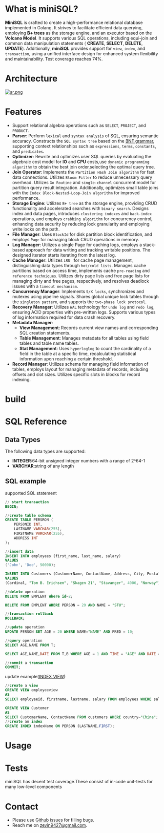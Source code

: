 
# What is miniSQL?

**MiniSQL** is crafted to create a high-performance relational database implemented in Golang. It strives to facilitate efficient data querying, employing **B+ trees** as the storage engine, and an executor based on the **Volcano Model**. It supports various SQL operations, including equi-join and common data manipulation statements ( **CREATE**, **SELECT**, **DELETE**, **UPDATE**). Additionally, **miniSQL** provides support for `view`, `index`, and `transaction`, using a unified interface design for enhanced system flexibility and maintainability. Test coverage reaches 74%.

# Architecture

[![ar.png](https://img1.imgtp.com/2023/10/21/kZ1UQDsp.png)](https://img1.imgtp.com/2023/10/21/kZ1UQDsp.png)

# Features

- Support relational algebra operations such as `SELECT`, `PROJECT`, and `PRODUCT`.
- **Parser**: Perform `lexical` and `syntax analysis` of SQL, ensuring semantic accuracy. Constructs the `SQL syntax tree` based on the <u>BNF grammar</u>, supporting context relationships such as `expressions`, `terms`, `constants`, and `predicates`.
- **Optimizer**: Rewrite and optimizes user SQL queries by evaluating the algebraic cost model for **IO** and **CPU** costs,use `dynamic programming algorithm` to obtain the best join order,selecting the optimal query tree.
- **Join Operator**: Implements the `Partition Hash Join algorithm` for fast data connections. Utilizes `Bloom Filter` to reduce unnecessary query overhead. Utilizes `Go Routine` and `single-channel` concurrent model for partition query result integration. Additionally, optimizes small table joins with the `Index Block-Nested-Loop-Join algorithm` for improved performance.
- **Storage Engine**: Utilizes `B+ tree` as the storage engine, providing CRUD functionality and accelerated searches with `binary search`. Designs index and data pages, introduces `clustering indexes` and `back-index` operations, and employs `crabbing algorithm` for concurrency control, enhancing data security by reducing lock granularity and employing write locks on the path.
- **File Manager**: Uses `BlockId` for disk partition block identification, and employs `Page` for managing block CRUD operations in memory.
- **Log Manager**: Utilizes a single Page for caching logs, employs a stack-based approach for data writing and tracking writable positions. The designed iterator starts iterating from the latest log.
- **Cache Manager**: Utilizes `LRU ` for cache page management, distinguishing data types through `hot/cold lists`. Manages cache partitions based on access time, implements cache `pre-reading` and `reference techniques`. Utilizes dirty page lists and free page lists for managing dirty and free pages, respectively, and resolves deadlock issues with a `timeout mechanism`.
- **Concurrency Manager**: Implements `S/X locks`, synchronizes and mutexes using pipeline signals. Shares global unique lock tables through the `singleton pattern`, and supports the `two-phase lock protocol`.
- **Recovery Manager**: Utilizes `WAL` technology for `undo log` and `redo log`, ensuring ACID properties with pre-written logs. Supports various types of log information required for data crash recovery.
- **Metadata Manager**:
  - **View Management**: Records current view names and corresponding SQL creation statements.
  - **Table Management**: Manages metadata for all tables using field tables and table name tables.
  - **Stat Management**: Uses `hyperloglog` to count the cardinality of a field in the table at a specific time, recalculating statistical information upon reaching a certain threshold.
- **Record Manager**: Utilizes schema for managing field information of tables, employs layout for managing metadata of records, including offsets and slot sizes. Utilizes specific slots in blocks for record indexing.


# build

# SQL Reference

## Data Types
The following data types are supported:
* **INTEGER**:64-bit unsigned integer numbers with a range of 2^64-1
* **VARCHAR**:string of any length


## SQL example
supported SQL statement
~~~sql
// start transaction 
BEGIN;

//create table schema
CREATE TABLE PERSRON (
	PERSONID INT, 
	LASTNAME VARCHAR(255),
    FIRSTNAME VARCHAR(255),
    ADDRESS INT
);

//insert data
INSERT INTO employees (first_name, last_name, salary)
VALUES
('John', 'Doe', 50000);

INSERT INTO Customers (CustomerName, ContactName, Address, City, PostalCode, Country)
VALUES
(Cardinal, "Tom B. Erichsen", "Skagen 21", "Stavanger", 4006, "Norway");

//delete operation
DELETE FROM EMPLENT Where id=2;

DELETE FROM EMPLENT WHERE PERSON = 20 AND NAME = "STU";

//transaction rollback
ROLLBACK;

//update operation
UPDATE PERSON SET AGE = 20 WHERE NAME="NAME" AND PRED = 10;

//query operation
SELECT AGE,NAME FROM T;

SELECT AGE,NAME,DATE FROM T,B WHERE AGE = 1 AND TIME = "AGE" AND DATE =12;

//commit a transaction
COMMIT;
~~~

update example(<u>INDEX</u>,<u>VIEW</u>)
~~~sql
//create a view
CREATE VIEW employeeview 
AS
SELECT employeeid, firstname, lastname, salary FROM employees WHERE salary = 50000;

CREATE VIEW Customer 
AS
SELECT CustomerName, ContactName FROM customers WHERE country="China";                                              
//create an index
CREATE INDEX indexName ON PERSON (LASTNAME,FIRST);
~~~

# Usage

# Tests
miniSQL has decent test coverage.These consist of in-code unit-tests for many low-level components


# Contact
* Please use [Github issues](https://github.com/zevin02/miniSQL/issues) for filling bugs.
* Reach me on <u>zevin9427@gmail.com</u>.